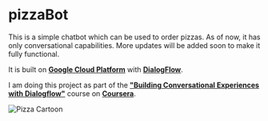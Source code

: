 # pizzaBot
This is a simple chatbot which can be used to order pizzas. As of now, it has only conversational capabilities. More updates will be added soon to make it fully functional.

It is built on [**Google Cloud Platform**](https://cloud.google.com) with [**DialogFlow**](https://dialogflow.com).

I am doing this project as part of the [**"Building Conversational Experiences with Dialogflow"**](https://www.coursera.org/learn/conversational-experiences-dialogflow) course on [**Coursera**](https://www.coursera.org).


![Pizza Cartoon](https://images.vexels.com/media/users/3/197251/isolated/lists/6cfbab7e0350f9ed97967c04f2619d97-cute-chef-with-pizza.png)
